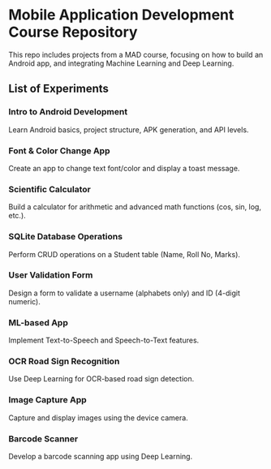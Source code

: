 # Mobile Application Development Course Repository

This repo includes projects from a MAD course, focusing on how to build an Android app, and integrating Machine Learning and Deep Learning.

## List of Experiments

### Intro to Android Development  
Learn Android basics, project structure, APK generation, and API levels.

### Font & Color Change App  
Create an app to change text font/color and display a toast message.

### Scientific Calculator  
Build a calculator for arithmetic and advanced math functions (cos, sin, log, etc.).

### SQLite Database Operations  
Perform CRUD operations on a Student table (Name, Roll No, Marks).

### User Validation Form  
Design a form to validate a username (alphabets only) and ID (4-digit numeric).

### ML-based App  
Implement Text-to-Speech and Speech-to-Text features.

### OCR Road Sign Recognition  
Use Deep Learning for OCR-based road sign detection.

### Image Capture App  
Capture and display images using the device camera.

### Barcode Scanner  
Develop a barcode scanning app using Deep Learning.

